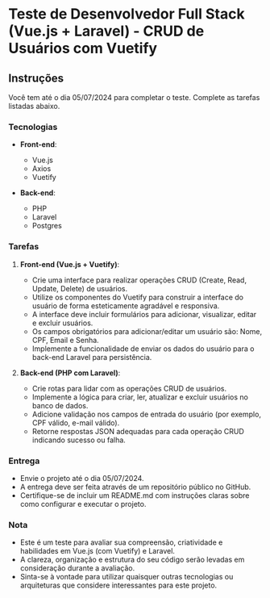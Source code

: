 # Teste de Desenvolvedor Full Stack (Vue.js + Laravel) - CRUD de Usuários com Vuetify

## Instruções

Você tem até o dia 05/07/2024 para completar o teste. Complete as tarefas listadas abaixo.

### Tecnologias

- **Front-end**:
  - Vue.js
  - Axios
  - Vuetify

- **Back-end**:
  - PHP
  - Laravel
  - Postgres

### Tarefas

1. **Front-end (Vue.js + Vuetify)**:
   - Crie uma interface para realizar operações CRUD (Create, Read, Update, Delete) de usuários.
   - Utilize os componentes do Vuetify para construir a interface do usuário de forma esteticamente agradável e responsiva.
   - A interface deve incluir formulários para adicionar, visualizar, editar e excluir usuários.
   - Os campos obrigatórios para adicionar/editar um usuário são: Nome, CPF, Email e Senha.
   - Implemente a funcionalidade de enviar os dados do usuário para o back-end Laravel para persistência.

2. **Back-end (PHP com Laravel)**:
   - Crie rotas para lidar com as operações CRUD de usuários.
   - Implemente a lógica para criar, ler, atualizar e excluir usuários no banco de dados.
   - Adicione validação nos campos de entrada do usuário (por exemplo, CPF válido, e-mail válido).
   - Retorne respostas JSON adequadas para cada operação CRUD indicando sucesso ou falha.

### Entrega
- Envie o projeto até o dia 05/07/2024.
- A entrega deve ser feita através de um repositório público no GitHub.
- Certifique-se de incluir um README.md com instruções claras sobre como configurar e executar o projeto.

### Nota

- Este é um teste para avaliar sua compreensão, criatividade e habilidades em Vue.js (com Vuetify) e Laravel.
- A clareza, organização e estrutura do seu código serão levadas em consideração durante a avaliação.
- Sinta-se à vontade para utilizar quaisquer outras tecnologias ou arquiteturas que considere interessantes para este projeto.
